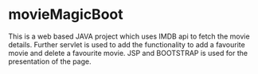 # movieMagicBoot
This is a web based JAVA project which uses IMDB api to fetch the movie details. Further servlet is used to add the functionality to add a favourite movie and 
delete a favourite movie. JSP and BOOTSTRAP is used for the presentation of the page.
